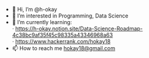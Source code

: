 - 👋 Hi, I’m @h-okay
- 👀 I’m interested in Programming, Data Science
- 🌱 I’m currently learning:\
      · https://h-okay.notion.site/Data-Science-Roadmap-4c38bc9af35f45c98335a43346968a63  
      · https://www.hackerrank.com/hokay18
- 📫 How to reach me hokay18@gmail.com

<!---
h-okay/h-okay is a ✨ special ✨ repository because its `README.md` (this file) appears on your GitHub profile.
You can click the Preview link to take a look at your changes.
--->
